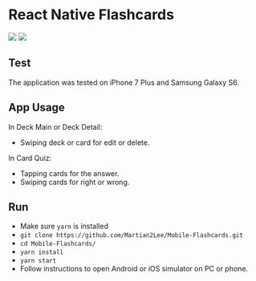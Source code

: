 # React Native Flashcards

![](https://github.com/tenwiz/react-native-flash-card/blob/master/gifs/1.gif)
![](https://github.com/tenwiz/react-native-flash-card/blob/master/gifs/2.gif)

## Test

The application was tested on iPhone 7 Plus and Samsung Galaxy S6.

## App Usage

In Deck Main or Deck Detail:

* Swiping deck or card for edit or delete.

In Card Quiz:
* Tapping cards for the answer.
* Swiping cards for right or wrong.

## Run

* Make sure `yarn` is installed
* `git clone https://github.com/Martian2Lee/Mobile-Flashcards.git` 
* `cd Mobile-Flashcards/`
* `yarn install`
* `yarn start`
* Follow instructions to open Android or iOS simulator on PC or phone.
